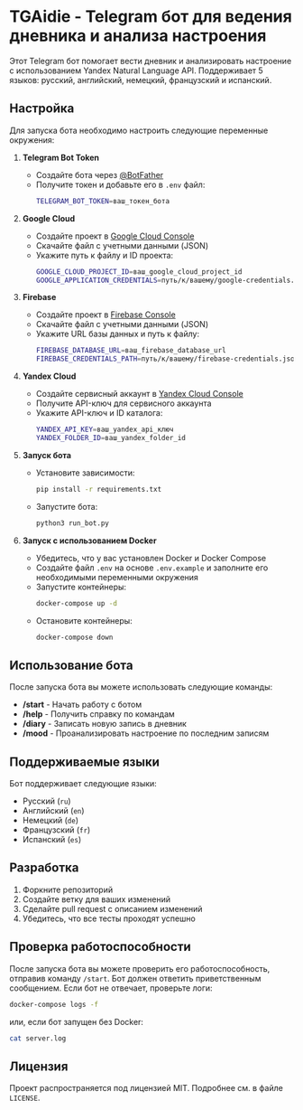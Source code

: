 # TGAidie - Telegram бот для ведения дневника и анализа настроения

Этот Telegram бот помогает вести дневник и анализировать настроение с использованием Yandex Natural Language API. Поддерживает 5 языков: русский, английский, немецкий, французский и испанский.

## Настройка

Для запуска бота необходимо настроить следующие переменные окружения:

1. **Telegram Bot Token**
   - Создайте бота через [@BotFather](https://t.me/BotFather)
   - Получите токен и добавьте его в `.env` файл:
     ```bash
     TELEGRAM_BOT_TOKEN=ваш_токен_бота
     ```

2. **Google Cloud**
   - Создайте проект в [Google Cloud Console](https://console.cloud.google.com/)
   - Скачайте файл с учетными данными (JSON)
   - Укажите путь к файлу и ID проекта:
     ```bash
     GOOGLE_CLOUD_PROJECT_ID=ваш_google_cloud_project_id
     GOOGLE_APPLICATION_CREDENTIALS=путь/к/вашему/google-credentials.json
     ```

3. **Firebase**
   - Создайте проект в [Firebase Console](https://console.firebase.google.com/)
   - Скачайте файл с учетными данными (JSON)
   - Укажите URL базы данных и путь к файлу:
     ```bash
     FIREBASE_DATABASE_URL=ваш_firebase_database_url
     FIREBASE_CREDENTIALS_PATH=путь/к/вашему/firebase-credentials.json
     ```

4. **Yandex Cloud**
   - Создайте сервисный аккаунт в [Yandex Cloud Console](https://console.cloud.yandex.ru/)
   - Получите API-ключ для сервисного аккаунта
   - Укажите API-ключ и ID каталога:
     ```bash
     YANDEX_API_KEY=ваш_yandex_api_ключ
     YANDEX_FOLDER_ID=ваш_yandex_folder_id
     ```

4. **Запуск бота**
   - Установите зависимости:
     ```bash
     pip install -r requirements.txt
     ```
   - Запустите бота:
     ```bash
     python3 run_bot.py
     ```

5. **Запуск с использованием Docker**
   - Убедитесь, что у вас установлен Docker и Docker Compose
   - Создайте файл `.env` на основе `.env.example` и заполните его необходимыми переменными окружения
   - Запустите контейнеры:
     ```bash
     docker-compose up -d
     ```
   - Остановите контейнеры:
     ```bash
     docker-compose down
     ```

## Использование бота

После запуска бота вы можете использовать следующие команды:

- **/start** - Начать работу с ботом
- **/help** - Получить справку по командам
- **/diary** - Записать новую запись в дневник
- **/mood** - Проанализировать настроение по последним записям

## Поддерживаемые языки

Бот поддерживает следующие языки:

- Русский (`ru`)
- Английский (`en`)
- Немецкий (`de`)
- Французский (`fr`)
- Испанский (`es`)

## Разработка

1. Форкните репозиторий
2. Создайте ветку для ваших изменений
3. Сделайте pull request с описанием изменений
4. Убедитесь, что все тесты проходят успешно

## Проверка работоспособности

После запуска бота вы можете проверить его работоспособность, отправив команду `/start`. Бот должен ответить приветственным сообщением. Если бот не отвечает, проверьте логи:

```bash
docker-compose logs -f
```

или, если бот запущен без Docker:

```bash
cat server.log
```

## Лицензия

Проект распространяется под лицензией MIT. Подробнее см. в файле `LICENSE`.
